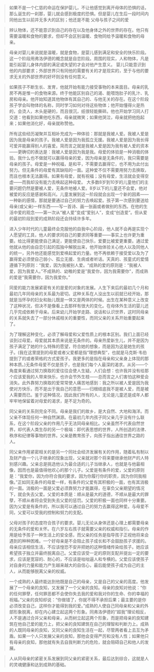 >如果不是一个仁慈的命运在保护婴儿，不让他感觉到离开母体的恐惧的话，那么诞生的一刹那，婴儿就会感到极度的恐惧。但是婴儿在生后一段时间内同他出生以前并无多大的区别；他还是不能
父母与孩子之间的爱

>辨认物体，还不能意识到自己的存在以及他身体之外的世界的存在。他只有需要温暖和食物的要求，但却不会区别温暖、食物同给予温暖和食物的母亲。

>母亲对婴儿来说就是温暖，就是食物，是婴儿感到满足和安全的快乐阶段。这一个阶段用弗洛伊德的概念就是自恋阶段。周围的现实，人和物体，凡是能引起婴儿身体内部的满足或失望的才会对他产生意义。
婴儿只能意识到他的内部要求；外部世界只有同他的需要有关的才是现实的，至于与他的要求无关的外部世界的好坏则没有任何意义。

>如果孩子不断生长、发育，他就开始有能力接受事物的本来面目。母亲的乳房不再是惟一的食物来源。终于他能区别自己的渴、能喂饱肚子的乳汁、乳房和母亲。他开始知道其他物体有其自己的、与他无关的存在。在这个阶段孩子学会叫物体的名称，同时学习如何对待这些物体；他开始懂得火是热的，会烫人，木头是硬的，而且很沉，纸很轻能撕碎。他也开始学习同人打交道：他看到如果他吃东西，母亲就微笑；如果他哭泣，母亲就把他抱起来；如果他消化好，母亲就称赞他。

>所有这些经历凝聚并互相补充成为一种体验：那就是我被人爱。我被人爱是因为我是母亲的孩子。我被人爱是因为我孤立无援。我被人爱是因为我长得可爱并能赢得别人的喜爱。简而言之就是我被人爱是因为我有被人爱的资本——更确切的表达是：我被人爱是因为我是我。母爱的体验是一种消极的体验。我什么也不做就可以赢得母亲的爱，因为母亲是无条件的，我只需要是母亲的孩子。母爱是一种祝福，是和平，不需要去赢得它，也不用为此付出努力。但无条件的母爱有其缺陷的一面。这种爱不仅不需要用努力去换取，而且也根本无法赢得。如果有母爱，就有祝福；没有母爱，生活就会变得空虚——而我却没有能力去唤起这种母爱。
大多数8岁到10岁的儿童他们的主要问题仍然是要被人爱，无条件地被人爱。8岁以下的儿童还不会爱，他对被爱的反应是感谢和高兴。儿童发展到这一阶段就会出现一个新的因素——一种新的感情，那就是要通过自己的努力去唤起爱。孩子第一次感到要送给母亲(或父亲)一样东西——写一首诗、画一张画或者做别的东西。在他的生活中爱的观念——第一次从“被人爱”变成“爱别人”，变成“创造爱”。但从爱的最初阶段到爱的成熟阶段还会持续许多年。

>进入少年时代的儿童最终会克服他的自我中心阶段，他人就不会再是实现个人愿望的工具，他人的要求同自己的要求同等重要——事实上也许更为重要。给比得更能使自己满足，更能使自己快乐，爱要比被爱更重要。通过爱他就从他的由自恋引起的孤独中解脱出来，他开始体验关心他人以及同他人的统一，另外他还能感觉到爱唤起爱的力量。他不再依赖于接受爱以及为了赢得爱必须使自己弱小、孤立无援、生病或者听话。天真的、孩童式的爱情遵循下列原则：“我爱，因为我被别人爱。“成熟的爱的原则是：“我被人爱，因为我爱人。”不成熟的、幼稚的爱是”我爱你，因为我需要你"，而成熟的爱是“我需要你，因为我爱你。”

>同爱的能力发展紧密有关的是爱的对象的发展。人生下来后的最初几个月和最初几年同母亲的关系最为密切。这种关系在人没出生以前就已经开始，那就是当怀孕的妇女和胎儿既是一体又是两体的时候。出生在某种意义上改变了这种状况，但决不是像看上去那样有很大的变化。在母体外生活的婴儿还几乎完成依赖于母亲。后来幼儿开始学走路、说话和认识世界，这时同母亲的关系就失去了一部分休戚相关的重要性，而同父亲的关系开始重要起来了。

>为了理解这种变化，必须了解母爱和父爱性质上的根本区别。我们上面已经谈到过母爱。母爱就其本质来说是无条件的。母亲热爱新生儿，并不是因为孩子满足了她的什么特殊的愿望，符合她的想象，而是因为这是她生的孩子。(我在这里提到的母爱或者父爱都是指“理想典型”，也就是马克斯·韦伯提到了的或者荣格的方式爱孩子。我更多的是指在母亲和父亲身上体现的那种本质。)无条件母爱不仅是孩子，也是我们每个人最深的渴求。从另——个角度来看通过努力换取的爱往往会使人生疑。人们会想：也许我并没有给那个应该爱我的人带来快乐，也许会节外生枝——总而言之人们害怕这种爱会消失。此外靠努力换取的爱常常使人痛苦地感到：我之所以被人爱是因为我使对方快乐，而不是出于我自己的意愿——归根结底我不是被人爱，而是被人需要而已。鉴于这种情况，因此我们所有的人，无论是儿童还是成年人都牢牢地保留着对母爱的渴求，是不足为奇的。

>同父亲的关系则完全不同。母亲是我们的故乡，是大自然、大地和海洋。而父亲不体现任何一种自然渊源。在最初几年内孩子同父亲几乎没有什么联系，在这个阶段父亲的作用几乎无法同母亲相比。父亲虽然不代表自然世界，却代表人类生存的另一个极端：即代表思想的世界，人所创造的法律、秩序和纪律等事物的世界。父亲是教育孩子，向孩子指出通往世界之路的人。

>同父亲作用紧密相关的是另一个同社会经济发展有关的作用，随着私有制以及财产由一个儿子继承的现象出现，父亲就对那个将来要继承他财产的人特别感兴趣。父亲总是挑选他认为最合适的儿子当继承人，也就是与他最相像，因而也是最值得他欢心的那个儿子。父爱是有条件的爱，父爱的原则是：“我爱你，因为你符合我的要求，因为你履行你的职责，因为你同我相像。”正如同无条件的母爱一样，有条件的父爱有其积极的一面，也有其消极的一面。消极的一面是父爱必须靠努力才能赢得，在辜负父亲期望的情况下，就会失去父爱。父爱的本质是：顺从是最大的道德，不顺从是最大的罪孽，不顺从者将会受到失去父爱的惩罚。父爱的积极一面也同样十分重要。因为父爱是有条件的，所以我可以通过自己的努力去赢得这种爱。与母爱不同，父爱可以受我的控制和努力的支配。

>父母对孩子的态度符合孩子的要求。婴儿无论从身体还是心理上都需要母亲的无条件的爱和关怀。在六岁左右孩子就需要父亲的权威和指引。母亲的作用是给予孩子一种生活上的安全感，而父亲的任务是指导孩子正视他将来会遇到的种种困难。一个好母亲是不会阻止孩子成长和不会鼓励孩子求援的。母亲应该相信生活，不应该惶恐不安并把她的这种情绪传染给孩子。她应该希望孩子独立并最终脱离自己。父爱应该受一定的原则支配并提出一定的要求，应该是宽容的、耐心的，不应该是咄咄逼人和专横的。父爱应该使孩子对自身的力量和能力产生越来越大的自信心，最后能使孩子成为自己的主人，从而能够脱离父亲的权威。

>一个成熟的人最终能达到他既是自己的母亲，又是自己的父亲的高度。他发展了一个母亲的良知，又发展了一个父亲的良知。母亲的良知对他说：“你的任何罪孽，任何罪恶都不会使你失去我的爱和我对你的生命、你的幸福的祝福。”父亲的良知却说：“你做错了，你就不得不承担后果；最主要的是你必须改变自己，这样你才能得到我的爱。”成熟的人使自己同母亲和父亲的外部形象脱离，却在内心建立起这两个形象。同弗洛伊德的“超我”理论相反，人不是通过合并父亲和母亲，从而树立起这两个形象，而是把母亲的良知建筑在他自己爱的能力上，把父亲的良知建筑在自己的理智和判断力上。成熟的人既同母亲的良知，又同父亲的良知生活在一起，尽管两者看上去互为矛盾。如果一个人只发展父亲的良知，那他会变得严厉和没有人性；如果他只有母亲的良知，那他就有失去自我判断力的危险，就会阻碍自己和他人的发展。

>人从同母亲的紧密关系发展到同父亲的紧密关系，最后达到综合，这就是人的灵魂健康和达到成熟的基础。
